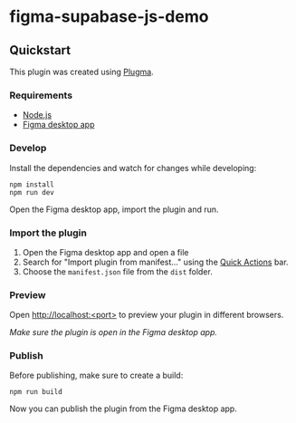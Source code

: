 # figma-supabase-js-demo

## Quickstart

This plugin was created using [Plugma](https://github.com/gavinmcfarland/plugma).

### Requirements

- [Node.js](https://nodejs.org/en)
- [Figma desktop app](https://www.figma.com/downloads/)

### Develop

Install the dependencies and watch for changes while developing:

```shell
npm install
npm run dev
```

Open the Figma desktop app, import the plugin and run.

### Import the plugin

1. Open the Figma desktop app and open a file
2. Search for "Import plugin from manifest..." using the [Quick Actions](https://help.figma.com/hc/en-us/articles/360040328653-Use-shortcuts-and-quick-actions#Use_quick_actions) bar.
3. Choose the `manifest.json` file from the `dist` folder.

### Preview

Open [http://localhost:\<port\>](http://localhost:3000) to preview your plugin in different browsers.

_Make sure the plugin is open in the Figma desktop app._

### Publish

Before publishing, make sure to create a build:

```
npm run build
```

Now you can publish the plugin from the Figma desktop app.
